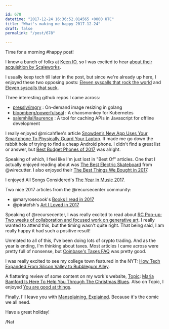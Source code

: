 ```yaml
---

id: 678
datetime: "2017-12-24 16:36:52.014565 +0000 UTC"
title: "What's making me happy 2017-12-24"
draft: false
permalink: "/post/678"

---
```


Time for a morning #happy post!

I know a bunch of folks at [Keen IO](https://keen.io/), so I was excited to hear [about their acquisition by Scaleworks](https://medium.com/@Scaleworks/keen-io-is-joining-the-scaleworks-family-64869390dea0?source=ifttt--------------1).

I usually keep tech till later in the post, but since we're already up here, I enjoyed these two opposing posts: [Eleven syscalls that rock the world](https://www.cloudatomiclab.com/prosyscall/) and [Eleven syscalls that suck](https://www.cloudatomiclab.com/antisyscall/).

Three interesting github repos I came across:

 - [pressly/imgry](https://github.com/pressly/imgry) : On-demand image resizing in golang
 - [bloomberg/powerfulseal](https://github.com/bloomberg/powerfulseal) : A chaosmonkey for Kubernetes
 - [salemhilal/laurence](https://github.com/salemhilal/laurence) : A tool for caching APIs in Javascript for offline development

I really enjoyed @micahflee's article [Snowden’s New App Uses Your Smartphone To Physically Guard Your Laptop](https://theintercept.com/2017/12/22/snowdens-new-app-uses-your-smartphone-to-physically-guard-your-laptop/). It made me go down the rabbit hole of trying to find a cheap Android phone. I didn't find a great list or answer, but [Best Budget Phones of 2017](https://www.xda-developers.com/best-budget-phone-of-2017/) was alright.

Speaking of which, I feel like I'm just lost in "Best Of" articles. One that I actually enjoyed reading about was [The Best Electric Skateboard](https://thewirecutter.com/reviews/best-electric-skateboard/) from @wirecutter. I also enjoyed their [The Best Things We Bought in 2017](https://thewirecutter.com/blog/best-things-we-bought-in-2017/).

I enjoyed All Songs Considered's [The Year In Music 2017](https://www.npr.org/sections/allsongs/2017/12/11/569386464/all-songs-considered-the-year-in-music-2017).

Two nice 2017 articles from the @recursecenter community:

 - @maryrosecook's [Books I read in 2017](http://maryrosecook.tumblr.com/post/168821451146/books-i-read-in-2017)
 - @piratefsh's [Art I Loved in 2017](https://piratefsh.github.io/2017/12/21/compelling-works-of-art-i-discovered-in-2017.html)

Speaking of @recursecenter, I was really excited to read about [RC Pop-up: Two weeks of collaboration and focused work on generative art](https://www.recurse.com/blog/123-rc-pop-up-two-weeks-of-collaboration-and-focused-work-on-generative-art). I really wanted to attend this, but the timing wasn't quite right. That being said, I am really happy it had such a positive result!


Unrelated to all of this, I've been doing lots of crypto trading. And as the year is ending, I'm thinking about taxes. Most articles I came across were pretty full of nonsense, but [Coinbase's Taxes FAQ](https://support.coinbase.com/customer/en/portal/articles/1496488-taxes-faq) was pretty good.

I was really excited to see my college town featured in the NYT: [How Tech Expanded From Silicon Valley to Bubblegum Alley](https://www.nytimes.com/2017/12/19/business/tech-san-luis-obispo.html).


A flattering review of some content on my work's website, [Topic](https://topic.com): [Maria Bamford Is Here To Help You Through The Christmas Blues](https://www.fastcompany.com/40506019/maria-bamford-is-here-to-help-you-through-the-christmas-blues). Also on Topic, I enjoyed [You are good at things](https://www.topic.com/you-are-good-at-things).


Finally, I'll leave you with [Mansplaining, Explained](https://thenib.com/mansplaining-explained). Because it's the comic we all need.


Have a great holiday!

/Nat

